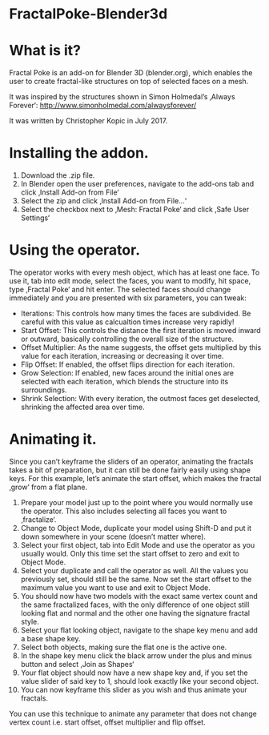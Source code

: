 # FractalPoke-Blender3d

# What is it?
Fractal Poke is an add-on for Blender 3D (blender.org), which enables the user to create fractal-like structures on top of selected faces on a mesh.

It was inspired by the structures shown in Simon Holmedal’s ‚Always Forever‘:
http://www.simonholmedal.com/alwaysforever/

It was written by Christopher Kopic in July 2017.

# Installing the addon.
1.	Download the .zip file.
2.	In Blender open the user preferences, navigate to the add-ons tab and click ‚Install Add-on from File‘
3.	Select the zip and click ‚Install Add-on from File…‘
4.	Select the checkbox next to ‚Mesh: Fractal Poke‘ and click ‚Safe User Settings‘

# Using the operator.
The operator works with every mesh object, which has at least one face. To use it, tab into edit mode, select the faces, you want to modify, hit space, type ‚Fractal Poke‘ and hit enter. The selected faces should change immediately and you are presented with six parameters, you can tweak:

-	Iterations: This controls how many times the faces are subdivided. Be careful with this value as calcualtion times increase very rapidly!
-	Start Offset: This controls the distance the first iteration is moved inward or outward, basically controlling the overall size of the structure.
-	Offset Multiplier: As the name suggests, the offset gets multiplied by this value for each iteration, increasing or decreasing it over time.
-	Flip Offset: If enabled, the offset flips direction for each iteration.
-	Grow Selection: If enabled, new faces around the initial ones are selected with each iteration, which blends the structure into its surroundings.
-	Shrink Selection: With every iteration, the outmost faces get deselected, shrinking the affected area over time.

# Animating it.
Since you can’t keyframe the sliders of an operator, animating the fractals takes a bit of preparation, but it can still be done fairly easily using shape keys. For this example, let’s animate the start offset, which makes the fractal ‚grow‘ from a flat plane.

1.	Prepare your model just up to the point where you would normally use the operator. This also includes selecting all faces you want to ‚fractalize‘.
2.	Change to Object Mode, duplicate your model using Shift-D and put it down somewhere in your scene (doesn’t matter where).
3.	Select your first object, tab into Edit Mode and use the operator as you usually would. Only this time set the start offset to zero and exit to Object Mode.
4.	Select your duplicate and call the operator as well. All the values you previously set, should still be the same. Now set the start offset to the maximum value you want to use and exit to Object Mode.
5.	You should now have two models with the exact same vertex count and the same fractalized faces, with the only difference of one object still looking flat and normal and the other one having the signature fractal style.
6.	Select your flat looking object, navigate to the shape key menu and add a base shape key.
7.	Select both objects, making sure the flat one is the active one.
8.	In the shape key menu click the black arrow under the plus and minus button and select ‚Join as Shapes‘
9.	Your flat object should now have a new shape key and, if you set the value slider of said key to 1, should look exactly like your second object.
10.	You can now keyframe this slider as you wish and thus animate your fractals.

You can use this technique to animate any parameter that does not change vertex count i.e. start offset, offset multiplier and flip offset.

